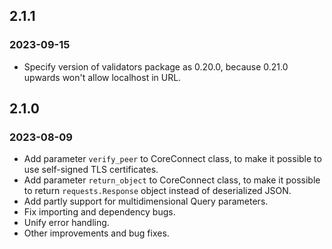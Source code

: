 ## 2.1.1
### 2023-09-15

- Specify version of validators package as 0.20.0, because 0.21.0 upwards won't allow localhost in URL.

## 2.1.0
### 2023-08-09 

- Add parameter `verify_peer` to CoreConnect class, to make it possible to use self-signed TLS certificates.
- Add parameter `return_object` to CoreConnect class, to make it possible to return `requests.Response` object instead of deserialized JSON.
- Add partly support for multidimensional Query parameters.
- Fix importing and dependency bugs.
- Unify error handling.
- Other improvements and bug fixes.
